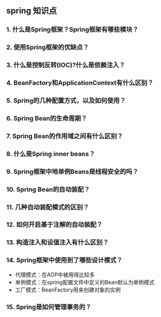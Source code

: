 ## spring 知识点

### 1. 什么是Spring框架？Spring框架有哪些模块？

### 2. 使用Spring框架的优缺点？

### 3. 什么是控制反转(IOC)?什么是依赖注入？

### 4.  BeanFactory和ApplicationContext有什么区别？

### 5. Spring的几种配置方式，以及如何使用？

### 6. Spring Bean的生命周期？

### 7. Spring Bean的作用域之间有什么区别？

### 8. 什么是Spring inner beans？

### 9. Spring框架中地单例Beans是线程安全的吗？

### 10. Spring Bean的自动装配？

### 11. 几种自动装配模式的区别？

### 12. 如何开启基于注解的自动装配？

### 13. 构造注入和设值注入有什么区别？

### 14. Spring框架中使用到了哪些设计模式？

* 代理模式：在AOP中被用得比较多
* 单例模式：在spring配置文件中定义的Bean默认为单例模式
* 工厂模式：BeanFactory用来创建对象的实例

### 15. Spring是如何管理事务的？

